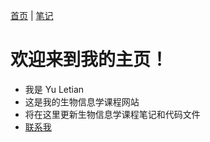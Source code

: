 [首页](/index.md) | [笔记](/note/index.md)
# 欢迎来到我的主页！

- 我是 Yu Letian
- 这是我的生物信息学课程网站
- 将在这里更新生物信息学课程笔记和代码文件
- [联系我](yult24@mails.tsinghua.edu.cn)
